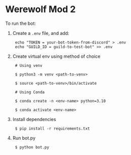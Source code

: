 # Werewolf Mod 2

To run the bot:

1. Create a `.env` file, and add:

        echo "TOKEN = your-bot-token-from-discord" > .env
        echo "GUILD_ID = guild-to-test-bot" >> .env


2. Create virtual env using method of choice

        # Using venv

        $ python3 -m venv <path-to-venv>

        $ source <path-to-venv>/bin/activate

        # Using Conda

        $ conda create -n <env-name> python=3.10

        $ conda activate <env-name>

2. Install dependencies

        $ pip install -r requirements.txt

2. Run bot.py

        $ python bot.py
